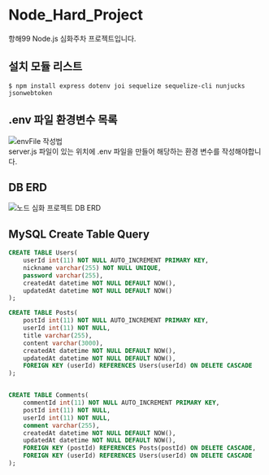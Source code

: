 # Node_Hard_Project
항해99 Node.js 심화주차 프로젝트입니다.



## 설치 모듈 리스트
``` shell
$ npm install express dotenv joi sequelize sequelize-cli nunjucks jsonwebtoken
```

## .env 파일 환경변수 목록
![envFile 작성법](https://user-images.githubusercontent.com/49636918/136246255-30d194a8-8265-41a2-b917-af5eeac2c9f8.png)  
server.js 파일이 있는 위치에 .env 파일을 만들어 해당하는 환경 변수를 작성해야합니다.


## DB ERD
![노드 심화 프로젝트 DB ERD](https://user-images.githubusercontent.com/49636918/136245920-033f614a-5b77-42c5-b021-173a7ce56b27.png)


## MySQL Create Table Query
``` sql
CREATE TABLE Users(
    userId int(11) NOT NULL AUTO_INCREMENT PRIMARY KEY,
    nickname varchar(255) NOT NULL UNIQUE,
    password varchar(255),
    createdAt datetime NOT NULL DEFAULT NOW(),
    updatedAt datetime NOT NULL DEFAULT NOW()
);

CREATE TABLE Posts(
    postId int(11) NOT NULL AUTO_INCREMENT PRIMARY KEY,
    userId int(11) NOT NULL,
    title varchar(255),
    content varchar(3000),
    createdAt datetime NOT NULL DEFAULT NOW(),
    updatedAt datetime NOT NULL DEFAULT NOW(),
    FOREIGN KEY (userId) REFERENCES Users(userId) ON DELETE CASCADE
);


CREATE TABLE Comments(
    commentId int(11) NOT NULL AUTO_INCREMENT PRIMARY KEY,
    postId int(11) NOT NULL, 
    userId int(11) NOT NULL, 
    comment varchar(255), 
    createdAt datetime NOT NULL DEFAULT NOW(),
    updatedAt datetime NOT NULL DEFAULT NOW(),
    FOREIGN KEY (postId) REFERENCES Posts(postId) ON DELETE CASCADE,
    FOREIGN KEY (userId) REFERENCES Users(userId) ON DELETE CASCADE
);
```
